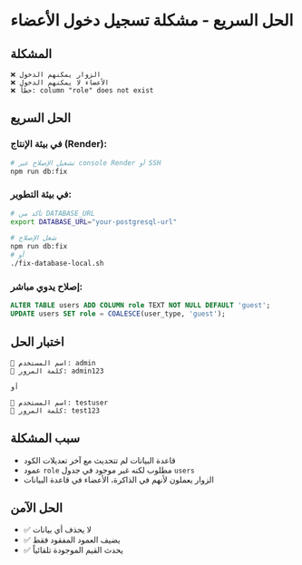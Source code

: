 # الحل السريع - مشكلة تسجيل دخول الأعضاء

## المشكلة

```
❌ الزوار يمكنهم الدخول
❌ الأعضاء لا يمكنهم الدخول
❌ خطأ: column "role" does not exist
```

## الحل السريع

### في بيئة الإنتاج (Render):

```bash
# تشغيل الإصلاح عبر console Render أو SSH
npm run db:fix
```

### في بيئة التطوير:

```bash
# تأكد من DATABASE_URL
export DATABASE_URL="your-postgresql-url"

# شغل الإصلاح
npm run db:fix
# أو
./fix-database-local.sh
```

### إصلاح يدوي مباشر:

```sql
ALTER TABLE users ADD COLUMN role TEXT NOT NULL DEFAULT 'guest';
UPDATE users SET role = COALESCE(user_type, 'guest');
```

## اختبار الحل

```
👤 اسم المستخدم: admin
🔑 كلمة المرور: admin123

أو

👤 اسم المستخدم: testuser
🔑 كلمة المرور: test123
```

## سبب المشكلة

- قاعدة البيانات لم تتحديث مع آخر تعديلات الكود
- عمود `role` مطلوب لكنه غير موجود في جدول `users`
- الزوار يعملون لأنهم في الذاكرة، الأعضاء في قاعدة البيانات

## الحل الآمن

- ✅ لا يحذف أي بيانات
- ✅ يضيف العمود المفقود فقط
- ✅ يحدث القيم الموجودة تلقائياً
